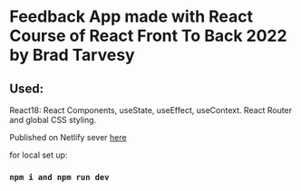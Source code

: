 # Feedback App made with React Course of React Front To Back 2022 by Brad Tarvesy
## Used:
React18: React Components, useState, useEffect, useContext.
React Router and global CSS styling.

Published on Netlify sever [here](https://elaborate-chimera-54c070.netlify.app/)

for local set up:
### `npm i and npm run dev`